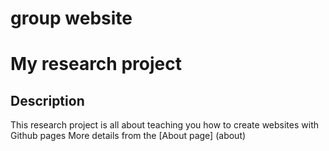 # group website
# My research project
## Description
This research project is all about teaching you how to create websites with Github pages
More details from the [About page] (about)
